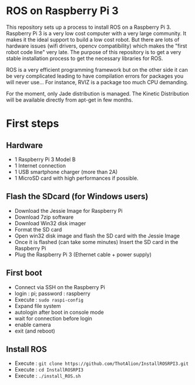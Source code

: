 # ROS on Raspberry Pi 3
This repository sets up a process to install ROS on a Raspberry Pi 3.
Raspberry Pi 3 is a very low cost computer with a very large community. It makes it the ideal support to build a low cost robot. But there are lots of hardware issues (wifi drivers, opencv compatibility) which makes the "first robot code line" very late. The purpose of this repository is to get a very stable installation process to get the necessary libraries for ROS.

ROS is a very efficient programming framework but on the other side it can be very complicated leading to have compilation errors for packages you will never use... For instance, RVIZ is a package too much CPU demanding.

For the moment, only Jade distribution is managed. The Kinetic Distribution will be available directly from apt-get in few months.

# First steps
## Hardware
- 1 Raspberry Pi 3 Model B
- 1 Internet connection
- 1 USB smartphone charger (more than 2A)
- 1 MicroSD card with high performances if possible.

## Flash the SDcard (for Windows users)
- Download the Jessie Image for Raspberry Pi
- Download 7zip software
- Download Win32 disk imager
- Format the SD card
- Open win32 disk image and flash the SD card with the Jessie Image
- Once it is flashed (can take some minutes) Insert the SD card in the Raspberry Pi
- Plug the Raspberry Pi 3 (Ethernet cable + power supply)

## First boot
- Connect via SSH on the Raspberry Pi
- login : pi; password : raspberry
- Execute : ``` sudo raspi-config ```
- Expand file system
- autologin after boot in console mode
- wait for connection before login
- enable camera
- exit (and reboot)

## Install ROS
- Execute : ``` git clone https://github.com/ThotAlion/InstallROSRPI3.git ```
- Execute : ```cd InstallROSRPI3```
- Execute : ```./install_ROS.sh```

